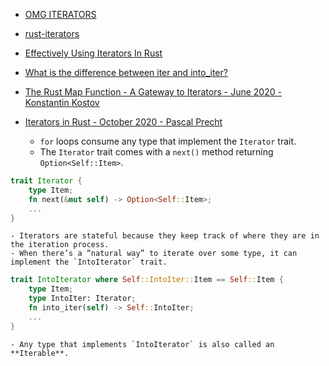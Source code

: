 - [OMG ITERATORS](https://cglab.ca/~abeinges/talks/iter/#0)
- [rust-iterators](https://github.com/rustomax/rust-iterators)
- [Effectively Using Iterators In Rust](https://hermanradtke.com/2015/06/22/effectively-using-iterators-in-rust.html)
- [What is the difference between iter and into_iter?](https://stackoverflow.com/questions/34733811/what-is-the-difference-between-iter-and-into-iter)
- [The Rust Map Function - A Gateway to Iterators - June 2020 - Konstantin Kostov](https://www.newline.co/@kkostov/the-rust-map-function-a-gateway-to-iterators--f991b22b)
- [Iterators in Rust - October 2020 - Pascal Precht](https://blog.thoughtram.io/iterators-in-rust/)

    - `for` loops consume any type that implement the `Iterator` trait.
    - The `Iterator` trait comes with a `next()` method returning `Option<Self::Item>`.

```rs
trait Iterator {
    type Item;
    fn next(&mut self) -> Option<Self::Item>;
    ...
}
```

    - Iterators are stateful because they keep track of where they are in the iteration process.
    - When there’s a “natural way” to iterate over some type, it can implement the `IntoIterator` trait.

```rs
trait IntoIterator where Self::IntoIter::Item == Self::Item {
    type Item;
    type IntoIter: Iterator;
    fn into_iter(self) -> Self::IntoIter;
    ...
}
```
    - Any type that implements `IntoIterator` is also called an **Iterable**.